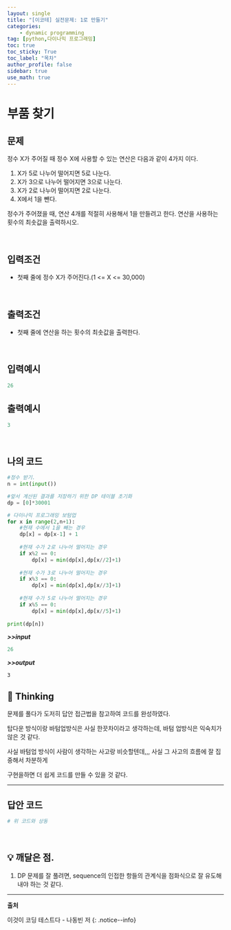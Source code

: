 ```yaml
---
layout: single
title: "[이코테] 실전문제: 1로 만들기"
categories: 
    - dynamic programming
tag: [python,다이나믹 프로그래밍]
toc: true
toc_sticky: True
toc_label: "목차"
author_profile: false
sidebar: true
use_math: true 
---
```


# 부품 찾기

## 문제

정수 X가 주어질 때 정수 X에 사용할 수 있는 연산은 다음과 같이 4가지 이다.

1. X가 5로 나누어 떨어지면 5로 나눈다.
2. X가 3으로 나누어 떨어지면 3으로 나눈다.
3. X가 2로 나누어 떨어지면 2로 나눈다.
4. X에서 1을 뺀다.

정수가 주어졌을 때, 연산 4개를 적절히 사용해서 1을 만들려고 한다. 연산을 사용하는 횟수의 최솟값을 출력하시오.

<br/>

## 입력조건

* 첫째 줄에 정수 X가 주어진다.(1 <= X <= 30,000)

<br/>

## 출력조건

- 첫째 줄에 연산을 하는 횟수의 최솟값을 출력한다.

<br/>

## 입력예시

```python
26
```

## 출력예시

```python
3
```

<br/>

## 나의 코드

```python
#정수 받기.
n = int(input())

#앞서 계산된 결과를 저장하기 위한 DP 테이블 초기화
dp = [0]*30001

# 다이나믹 프로그래밍 보텀업
for x in range(2,n+1):
    #현재 수에서 1을 빼는 경우
    dp[x] = dp[x-1] + 1
    
    #현재 수가 2로 나누어 떨어지는 경우
    if x%2 == 0:
        dp[x] = min(dp[x],dp[x//2]+1)
        
    #현재 수가 3로 나누어 떨어지는 경우
    if x%3 == 0:
        dp[x] = min(dp[x],dp[x//3]+1)
        
    #현재 수가 5로 나누어 떨어지는 경우
    if x%5 == 0:
        dp[x] = min(dp[x],dp[x//5]+1)
      
print(dp[n])        
```

***>>input***

```python
26
```

***>>output***

```
3
```

## 🌝 Thinking

문제를 풀다가 도저히 답안 접근법을 참고하여 코드를 완성하였다.

탑다운 방식이랑 바텀업방식은 사실 한끗차이라고 생각하는데, 바텀 업방식은 익숙치가 않은 것 같다.

사실 바텀업 방식이 사람이 생각하는 사고랑 비슷할텐데,,, 사실 그 사고의 흐름에 잘 집중해서 차분하게

구현을하면 더 쉽게 코드를 만들 수 있을 것 같다.

---

## 답안 코드

```python
# 위 코드와 상동
```

<br/>

## 💡 깨달은 점.

1. DP 문제를 잘 풀려면, sequence의 인접한 항들의 관계식을 점화식으로 잘 유도해내야 하는 것 같다.


---
**출처**

이것이 코딩 테스트다 - 나동빈 저
{: .notice--info} 
